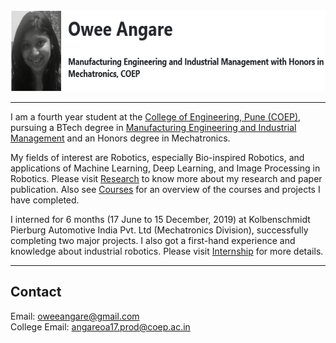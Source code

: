 <img src=image.png height="130"/>

 *** *** *** 

I am a fourth year student at the [College of Engineering, Pune (COEP)](https://www.coep.org.in/), pursuing a BTech degree in [Manufacturing Engineering and Industrial Management](https://www.coep.org.in/departments/production) and an Honors degree in Mechatronics. 

My fields of interest are Robotics, especially Bio-inspired Robotics, and applications of Machine Learning, Deep Learning, and Image Processing in Robotics. Please visit [Research]() to know more about my research and paper publication. Also see [Courses]() for an overview of the courses and projects I have completed.

I interned for 6 months (17 June to 15 December, 2019) at Kolbenschmidt Pierburg Automotive India Pvt. Ltd (Mechatronics Division), successfully completing two major projects. I also got a first-hand experience and knowledge about industrial robotics. Please visit [Internship]() for more details.       
*** *** *** 

## Contact<br> 
Email: oweeangare@gmail.com<br> College Email: angareoa17.prod@coep.ac.in        
